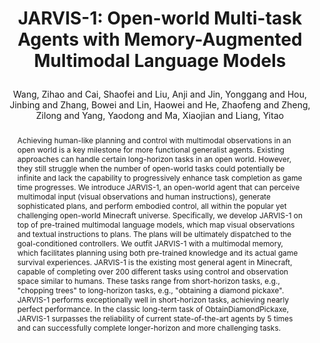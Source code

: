 ---
layout: pub
type: journal
title: >
    JARVIS-1: Open-world Multi-task Agents with Memory-Augmented Multimodal Language Models
author: Wang, Zihao  and Cai, Shaofei and Liu, Anji and Jin, Yonggang and Hou, Jinbing and Zhang, Bowei and Lin, Haowei and He, Zhaofeng and Zheng, Zilong and Yang, Yaodong and Ma, Xiaojian and Liang, Yitao
year: 2024
journal: arXiv
arxiv: 2311.05997
preprint: true
website: https://craftjarvis-jarvis1.github.io/
abstract: >
    Achieving human-like planning and control with multimodal observations in an open world is a key milestone for more functional generalist agents. Existing approaches can handle certain long-horizon tasks in an open world. However, they still struggle when the number of open-world tasks could potentially be infinite and lack the capability to progressively enhance task completion as game time progresses. We introduce JARVIS-1, an open-world agent that can perceive multimodal input (visual observations and human instructions), generate sophisticated plans, and perform embodied control, all within the popular yet challenging open-world Minecraft universe. Specifically, we develop JARVIS-1 on top of pre-trained multimodal language models, which map visual observations and textual instructions to plans. The plans will be ultimately dispatched to the goal-conditioned controllers. We outfit JARVIS-1 with a multimodal memory, which facilitates planning using both pre-trained knowledge and its actual game survival experiences. JARVIS-1 is the existing most general agent in Minecraft, capable of completing over 200 different tasks using control and observation space similar to humans. These tasks range from short-horizon tasks, e.g., "chopping trees" to long-horizon tasks, e.g., "obtaining a diamond pickaxe". JARVIS-1 performs exceptionally well in short-horizon tasks, achieving nearly perfect performance. In the classic long-term task of ObtainDiamondPickaxe, JARVIS-1 surpasses the reliability of current state-of-the-art agents by 5 times and can successfully complete longer-horizon and more challenging tasks.
bibtex: >
    @article{wang2023jarvis1,
        title   = {JARVIS-1: Open-World Multi-task Agents with Memory-Augmented Multimodal Language Models},
        author  = {Zihao Wang and Shaofei Cai and Anji Liu and Yonggang Jin and Jinbing Hou and Bowei Zhang and Haowei Lin and Zhaofeng He and Zilong Zheng and Yaodong Yang and Xiaojian Ma and Yitao Liang},
        year    = {2023},
        journal = {arXiv preprint arXiv: 2311.05997}
    }
---